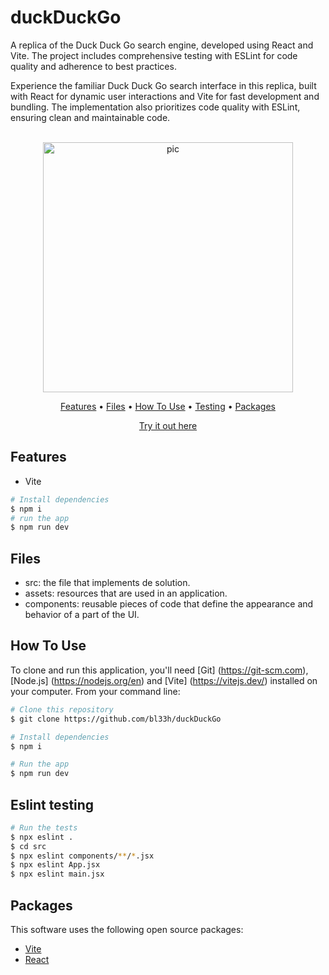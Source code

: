 # duckDuckGo
A replica of the Duck Duck Go search engine, developed using React and Vite. The project includes comprehensive testing with ESLint for code quality and adherence to best practices.

Experience the familiar Duck Duck Go search interface in this replica, built with React for dynamic user interactions and Vite for fast development and bundling. The implementation also prioritizes code quality with ESLint, ensuring clean and maintainable code.


<p align="center">
  <br>
  <img src="https://i.imgur.com/vo9l7eG.png" alt="pic" width="400">
  <br>
</p>
<p align="center" >
  <a href="#features">Features</a> •
  <a href="#Files">Files</a> •
  <a href="#how-to-use">How To Use</a> •
  <a href="#eslint-test">Testing</a> •
  <a href="#packages">Packages</a>   
</p>
<p align="center" >
<a href="https://bl33hsduckduckgo.netlify.app/">Try it out here</a> 
</p>

## Features

* Vite
```bash
# Install dependencies
$ npm i
# run the app
$ npm run dev
```

## Files

- src: the file that implements de solution.
- assets: resources that are used in an application.
- components: reusable pieces of code that define the appearance and behavior of a part of the UI.


## How To Use

To clone and run this application, you'll need [Git]
(https://git-scm.com), [Node.js] (https://nodejs.org/en) and [Vite] (https://vitejs.dev/) installed on your computer. From your command line:

```bash
# Clone this repository
$ git clone https://github.com/bl33h/duckDuckGo

# Install dependencies
$ npm i

# Run the app
$ npm run dev
```


## Eslint testing

```bash
# Run the tests
$ npx eslint .
$ cd src
$ npx eslint components/**/*.jsx
$ npx eslint App.jsx
$ npx eslint main.jsx
```

## Packages

This software uses the following open source packages:

- [Vite](https://vitejs.dev/)
- [React](https://reactjs.org/)
